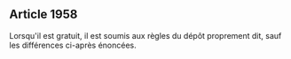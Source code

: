 Article 1958
----
Lorsqu'il est gratuit, il est soumis aux règles du dépôt proprement dit, sauf
les différences ci-après énoncées.
